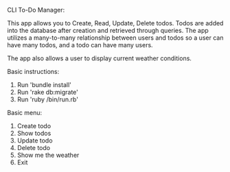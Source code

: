 CLI To-Do Manager:

This app allows you to Create, Read, Update, Delete todos.
Todos are added into the database after creation and retrieved through queries.
The app utilizes a many-to-many relationship between users and todos so a user can have many todos, and a todo can have many users.

The app also allows a user to display current weather conditions.

Basic instructions:
1) Run 'bundle install'
2) Run 'rake db:migrate'
3) Run 'ruby /bin/run.rb'

Basic menu:

1. Create todo
2. Show todos
3. Update todo
4. Delete todo
5. Show me the weather
6. Exit
